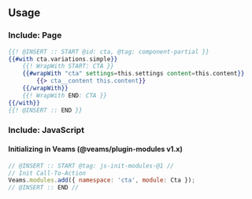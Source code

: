 ## Usage

### Include: Page

``` hbs
{{! @INSERT :: START @id: cta, @tag: component-partial }}
{{#with cta.variations.simple}}
    {{! WrapWith START: CTA }}
    {{#wrapWith "cta" settings=this.settings content=this.content}}
        {{> cta__content this.content}}
    {{/wrapWith}}
    {{! WrapWith END: CTA }}
{{/with}}
{{! @INSERT :: END }}
```

### Include: JavaScript

#### Initializing in Veams (@veams/plugin-modules v1.x)

``` js
// @INSERT :: START @tag: js-init-modules-@1 //
// Init Call-To-Action
Veams.modules.add({ namespace: 'cta', module: Cta });
// @INSERT :: END //
```
